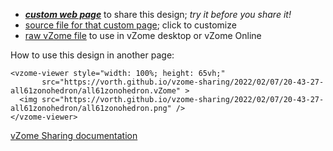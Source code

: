 
 - [***custom web page***][post] to share this design; *try it before you share it!*
 - [source file for that custom page][source]; click to customize
 - [raw vZome file][raw] to use in vZome desktop or vZome Online

How to use this design in another page:
```
<vzome-viewer style="width: 100%; height: 65vh;"
       src="https://vorth.github.io/vzome-sharing/2022/02/07/20-43-27-all61zonohedron/all61zonohedron.vZome" >
  <img src="https://vorth.github.io/vzome-sharing/2022/02/07/20-43-27-all61zonohedron/all61zonohedron.png" />
</vzome-viewer>
```

[vZome Sharing documentation](https://vzome.github.io/vzome/sharing.html#how-it-works)

<!-- ![Image](<all61zonohedron.png>) -->


[post]: <https://vorth.github.io/vzome-sharing/2014/06/05/all61zonohedron-20-43-27.html>
[source]: <https://github.com/vorth/vzome-sharing/edit/main/_posts/2014-06-05-all61zonohedron-20-43-27.md>
[raw]: <https://raw.githubusercontent.com/vorth/vzome-sharing/main/2022/02/07/20-43-27-all61zonohedron/all61zonohedron.vZome>
